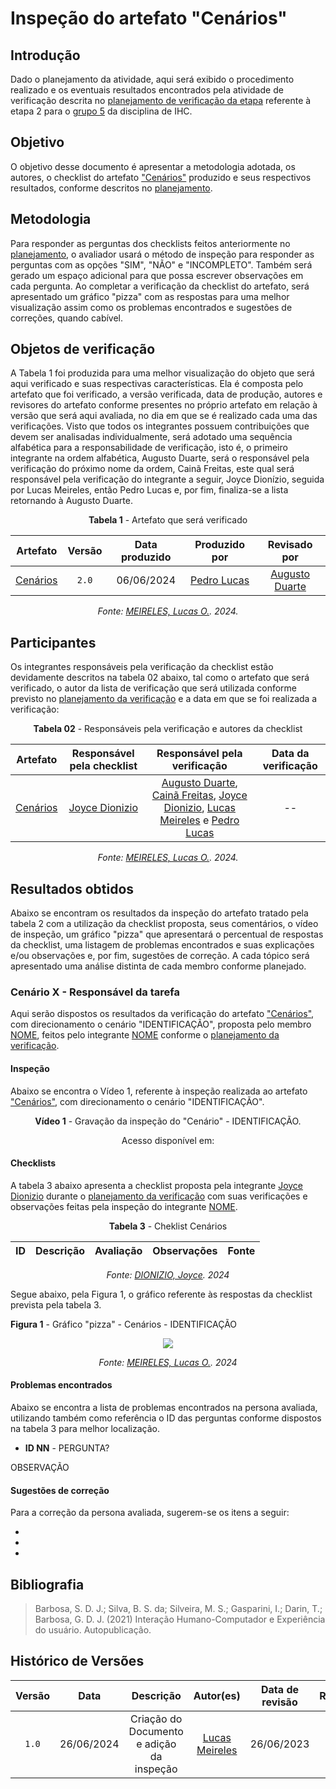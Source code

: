 # Inspeção do artefato "Cenários"

## Introdução

Dado o planejamento da atividade, aqui será exibido o procedimento realizado e os eventuais resultados encontrados pela atividade de verificação descrita no [planejamento de verificação da etapa](planejamento.md) referente à etapa 2 para o [grupo 5](https://github.com/Interacao-Humano-Computador/2024.1-Prefeitura-Lagoa-da-Prata) da disciplina de IHC.

## Objetivo

O objetivo desse documento é apresentar a metodologia adotada, os autores, o checklist do artefato ["Cenários"](../../../requisitos1/cenarios.md) produzido e seus respectivos resultados, conforme descritos no [planejamento](planejamento.md). 

## Metodologia
Para responder as perguntas dos checklists feitos anteriormente no [planejamento](planejamento.md), o avaliador usará o método de inspeção para responder as perguntas com as opções "SIM", "NÃO" e "INCOMPLETO". Também será gerado um espaço adicional para que possa escrever observações em cada pergunta.
Ao completar a verificação da checklist do artefato, será apresentado um gráfico "pizza" com as respostas para uma melhor visualização assim como os problemas encontrados e sugestões de correções, quando cabível.


## Objetos de verificação
A Tabela 1 foi produzida para uma melhor visualização do objeto que será aqui verificado e suas respectivas características. Ela é composta pelo artefato que foi verificado, a versão verificada, data de produção, autores e revisores do artefato conforme presentes no próprio artefato em relação à versão que será aqui avaliada, no dia em que se é realizado cada uma das verificações.
Visto que todos os integrantes possuem contribuições que devem ser analisadas individualmente, será adotado uma sequência alfabética para a responsabilidade de verificação, isto é, o primeiro integrante na ordem alfabética, Augusto Duarte, será o responsável pela verificação do próximo nome da ordem, Cainã Freitas, este qual será responsável pela verificação do integrante a seguir, Joyce Dionízio, seguida por Lucas Meireles, então Pedro Lucas e, por fim, finaliza-se a lista retornando à Augusto Duarte.

<center>

**Tabela 1** - Artefato que será verificado

|                                                      Artefato                                                       | Versão | Data produzido |                                        Produzido por                                        |                 Revisado por                  |
| :-----------------------------------------------------------------------------------------------------------------: | :----: | :------------: | :-----------------------------------------------------------------------------------------: | :-------------------------------------------: |
|  [Cenários](../../../requisitos1/cenarios.md)  |  `2.0`  |  06/06/2024  |  [Pedro Lucas](https://github.com/lucasdray)  |  [Augusto Duarte](https://github.com/Augcamp) |

*Fonte: [MEIRELES, Lucas O.](https://github.com/Katuner). 2024.*
</center>

## Participantes

Os integrantes responsáveis pela verificação da checklist estão devidamente descritos na tabela 02 abaixo, tal como o artefato que será verificado, o autor da lista de verificação que será utilizada conforme previsto no [planejamento da verificação](planejamento.md) e a data em que se foi realizada a verificação:
<center>

**Tabela 02** - Responsáveis pela verificação e autores da checklist

| Artefato  | Responsável pela checklist      | Responsável pela verificação   |    Data da verificação      |
| :----------------------: | :-----------------: | :---------------------------: |  :-------------------:    |
| [Cenários](../../../requisitos1/cenarios.md)                | [Joyce Dionizio](https://github.com/joycejdm)| [Augusto Duarte](https://github.com/Augcamp), [Cainã Freitas](https://github.com/freitasc), [Joyce Dionizio](https://github.com/joycejdm), [Lucas Meireles](https://github.com/Katuner) e [Pedro Lucas](https://github.com/lucasdray) |       --           |


*Fonte: [MEIRELES, Lucas O.](https://github.com/Katuner). 2024.*
</center>


## Resultados obtidos

Abaixo se encontram os resultados da inspeção do artefato tratado pela tabela 2 com a utilização da checklist proposta, seus comentários, o vídeo de inspeção, um gráfico "pizza" que apresentará o percentual de respostas da checklist, uma listagem de problemas encontrados e suas explicações e/ou observações e, por fim, sugestões de correção.
A cada tópico será apresentado uma análise distinta de cada membro conforme planejado.

### Cenário X - Responsável da tarefa

Aqui serão dispostos os resultados da verificação do artefato ["Cenários"](../../../requisitos1/cenarios.md), com direcionamento o cenário "IDENTIFICAÇÃO", proposta pelo membro [NOME](github), feitos pelo integrante [NOME](https://github.com/) conforme o [planejamento da verificação](planejamento.md).

#### Inspeção

Abaixo se encontra o Vídeo 1, referente à inspeção realizada ao artefato ["Cenários"](../../../requisitos1/cenarios.md), com direcionamento o cenário "IDENTIFICAÇÃO".

<center>

**Vídeo 1** - Gravação da inspeção do "Cenário" - IDENTIFICAÇÃO.

<!--
EMBED
-->

Acesso disponível em: <LINK>

</center>

#### Checklists

A tabela 3 abaixo apresenta a checklist proposta pela integrante [Joyce Dionizio](https://github.com/joycejdm) durante o [planejamento da verificação](planejamento.md) com suas verificações e observações feitas pela inspeção do integrante [NOME](https://github.com).

<center>

**Tabela 3** - Cheklist Cenários



| ID  | Descrição                                                                                                            | Avaliação | Observações            | Fonte         |
| :-: | -------------------------------------------------------------------------------------------------------------------- | --------- | --------------------- | -------------- |


*Fonte: [DIONIZIO, Joyce](https://github.com/joycejdm). 2024*
</center>

Segue abaixo, pela Figura 1, o gráfico referente às respostas da checklist prevista pela tabela 3.

**Figura 1** - Gráfico "pizza" - Cenários - IDENTIFICAÇÃO

<center>

<img src="imagem">

*Fonte: [MEIRELES, Lucas O.](https://github.com/Katuner). 2024*
</center>

#### Problemas encontrados

Abaixo se encontra a lista de problemas encontrados na persona avaliada, utilizando também como referência o ID das perguntas conforme dispostos na tabela 3 para melhor localização.

- **ID NN** - PERGUNTA?

<p>
    OBSERVAÇÃO 
</p>

#### Sugestões de correção

Para a correção da persona avaliada, sugerem-se os itens a seguir:

-
-
-

## Bibliografia

> Barbosa, S. D. J.; Silva, B. S. da; Silveira, M. S.; Gasparini, I.; Darin, T.; Barbosa, G. D. J. (2021) Interação Humano-Computador e Experiência do usuário. Autopublicação.

## Histórico de Versões

| Versão | Data       | Descrição                                           | Autor(es)                                     | Data de revisão | Revisor(es)                            |
| :----: | :--------: | :-------------------------------------------------: | :-------------------------------------------: | :--------: | :-----------------------------------------: |
| `1.0`  | 26/06/2024 | Criação do Documento e adição da inspeção   | [Lucas Meireles](https://github.com/Katuner)  |  26/06/2023   |          |